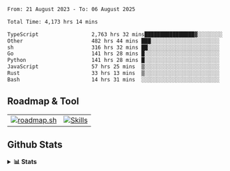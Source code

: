 <!--START_SECTION:waka-->

```txt
From: 21 August 2023 - To: 06 August 2025

Total Time: 4,173 hrs 14 mins

TypeScript                 2,763 hrs 32 mins████████████████▓░░░░░░░░   66.22 %
Other                      482 hrs 44 mins ███░░░░░░░░░░░░░░░░░░░░░░   11.57 %
sh                         316 hrs 32 mins ██░░░░░░░░░░░░░░░░░░░░░░░   07.58 %
Go                         141 hrs 28 mins █░░░░░░░░░░░░░░░░░░░░░░░░   03.39 %
Python                     141 hrs 28 mins █░░░░░░░░░░░░░░░░░░░░░░░░   03.39 %
JavaScript                 57 hrs 25 mins  ▒░░░░░░░░░░░░░░░░░░░░░░░░   01.38 %
Rust                       33 hrs 13 mins  ▒░░░░░░░░░░░░░░░░░░░░░░░░   00.80 %
Bash                       14 hrs 31 mins  ░░░░░░░░░░░░░░░░░░░░░░░░░   00.35 %
```

<!--END_SECTION:waka-->

## Roadmap & Tool
<table align="center">
  <tr>
    <td>
      <a href="https://roadmap.sh">
        <img src="https://roadmap.sh/card/tall/6505f3e78dfc79db2fff8e3e?variant=dark" alt="roadmap.sh" />
      </a>
    </td>
    <td>
      <a href="https://github.com/chaninlaw">
        <img src="https://skillicons.dev/icons?i=js,typescript,nodejs,nestjs,react,next,astro,html,css,tailwind,postgres,prisma,docker,git,rust,go&perline=7&theme=dark" alt="Skills" />
      </a>
    </td>
  </tr>
</table>

## Github Stats
<details close>
  <summary><b>📊 Stats</b></summary>
  <div align="center">
    
<picture>
  <source
    srcset="https://github-readme-stats.vercel.app/api?username=chaninlaw&show_icons=true&theme=dark"
    media="(prefers-color-scheme: dark)"
  />
  <source
    srcset="https://github-readme-stats.vercel.app/api?username=chaninlaw&show_icons=true"
    media="(prefers-color-scheme: light), (prefers-color-scheme: no-preference)"
  />
  <img src="https://github-readme-stats.vercel.app/api?username=chaninlaw&show_icons=true" />
</picture>
    
<picture>
  <source
    srcset="https://github-readme-stats.vercel.app/api/top-langs/?username=chaninlaw&layout=donut&theme=dark"
    media="(prefers-color-scheme: dark)"
  />
  <source
    srcset="https://github-readme-stats.vercel.app/api/top-langs/?username=chaninlaw&layout=donut"
    media="(prefers-color-scheme: light), (prefers-color-scheme: no-preference)"
  />
  <img src="https://github-readme-stats.vercel.app/api/top-langs/?username=chaninlaw&layout=donut" />
</picture>
    
  </div>
  
</details>

